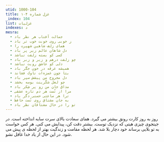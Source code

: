 ```yaml
---
utid: 1000-104
title: غزل شماره ۱۰۴
_index: 104
list: غزلیات
indexes: د
mesra:
  - جمالت آفتاب هر نظر باد
  - ز خوبی روی خوبت خوب تر باد
  - همای زلف شاهین شهپرت را
  - دل شاهان عالم زیر پر باد
  - کسی کو بسته زلفت نباشد
  - چو زلفت درهم و زیر و زبر باد
  - دلی کو عاشق رویت نباشد
  - همیشه غرقه در خون جگر باد
  - بتا چون غمزه‌ات ناوک فشاند
  - دل مجروح من پیشش سپر باد
  - چو لعل شکّرینت بوسه بخشد
  - مذاق جان من زو پر شِکر باد
  - مرا از تُست هر دم تازه عشقی
  - ترا هر ساعتی حسنی دگر باد
  - به جان مشتاق روی تُست حافظ
  - تو را در حال مشتاقان نظر باد
---
```

روز به روز کارت رونق بیشتر می گیرد. همای سعادت بالای سرت سایه انداخته است. در جیتجوی چیزی هیتی که نزدیک توست. بیشتر دقت کن، پیدایش می کنی. هر کس خواست به تو بلایی برساند خود دچار بلا شد. هر لحظه مقامت و زندگیت بهتر از لحظه ی پیش می شود. در این حال از یاد خدا غافل نشو.
